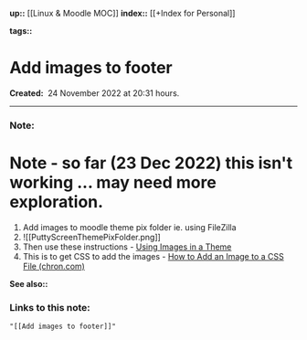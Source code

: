 **up::** [[Linux & Moodle MOC]]
**index::** [[+Index for Personal]]
 

**tags::** 

# Add images to footer

**Created:**  24 November 2022 at  20:31 hours.

___
### Note:

# Note - so far (23 Dec 2022)  this isn't working ... may need more exploration.

1. Add images to moodle theme pix folder ie. using FileZilla
2.  ![[PuttyScreenThemePixFolder.png]]
4. Then use these instructions - [Using Images in a Theme](https://docs.moodle.org/dev/Using_images_in_a_theme)
5. This is to get CSS to add the images - [How to Add an Image to a CSS File (chron.com)](https://smallbusiness.chron.com/add-image-css-file-51301.html)

**See also::** 

### Links to this note:
```query
"[[Add images to footer]]"
```

